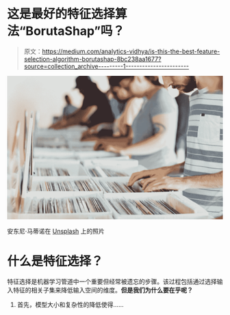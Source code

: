 # 这是最好的特征选择算法“BorutaShap”吗？

> 原文：<https://medium.com/analytics-vidhya/is-this-the-best-feature-selection-algorithm-borutashap-8bc238aa1677?source=collection_archive---------1----------------------->

![](img/0d154dc816d9010cbfb6fd95c450db3b.png)

安东尼·马蒂诺在 [Unsplash](https://unsplash.com?utm_source=medium&utm_medium=referral) 上的照片

# 什么是特征选择？

特征选择是机器学习管道中一个重要但经常被遗忘的步骤。该过程包括通过选择输入特征的相关子集来降低输入空间的维度。**但是我们为什么要在乎呢？**

1.  首先，模型大小和复杂性的降低使得……